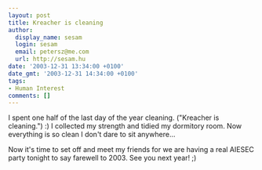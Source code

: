 ```yaml
---
layout: post
title: Kreacher is cleaning
author:
  display_name: sesam
  login: sesam
  email: petersz@me.com
  url: http://sesam.hu
date: '2003-12-31 13:34:00 +0100'
date_gmt: '2003-12-31 14:34:00 +0100'
tags:
- Human Interest
comments: []
---
```


I spent one half of the last day of the year cleaning. ("Kreacher is cleaning.") :) I collected my strength and tidied my dormitory room. Now everything is so clean I don't dare to sit anywhere... 

Now it's time to set off and meet my friends for we are having a real AIESEC party tonight to say farewell to 2003. See you next year! ;)
